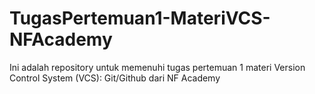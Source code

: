 # TugasPertemuan1-MateriVCS-NFAcademy
Ini adalah repository untuk memenuhi tugas pertemuan 1 materi Version Control System (VCS): Git/Github dari NF Academy
